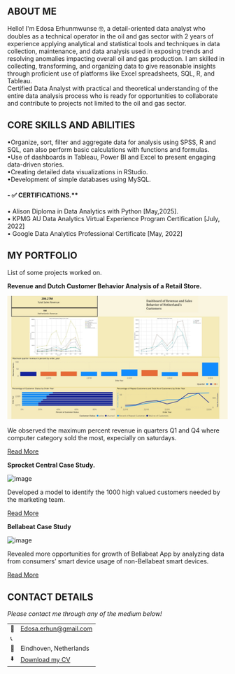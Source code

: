 <!--Section 1: Introduce your self-->
## ABOUT ME

Hello! I'm Edosa Erhunmwunse 🤓, a detail-oriented data analyst who doubles as a technical operator in the oil and gas sector with 2 years of experience applying analytical and statistical tools and techniques in data collection, maintenance, and data analysis used in exposing trends and resolving anomalies impacting overall oil and gas production. I am skilled in collecting, transforming, and organizing data to give reasonable insights through proficient use of platforms like Excel spreadsheets, SQL, R, and Tableau.<br>
Certified Data Analyst with practical and theoretical understanding of the entire data analysis process who is ready for opportunities to collaborate and contribute to projects not limited to the oil and gas sector.

<!--Mention your top/relevant skills here - core and soft skills-->
## CORE SKILLS AND ABILITIES
•Organize, sort, filter and aggregate data for analysis using SPSS, R and SQL, can also perform basic calculations with functions and formulas.<br>
•Use of dashboards in Tableau, Power BI and Excel to present engaging data-driven stories.<br>
•Creating detailed data visualizations in RStudio.<br>
•Development of simple databases using MySQL.<br>

#### - ✅ CERTIFICATIONS.**
•	Alison Diploma in Data Analytics with Python          [May,2025]. <br>
•	KPMG AU Data Analytics Virtual Experience Program Certification    [July, 2022] <br>
•	Google Data Analytics Professional Certificate               [May, 2022] <br>


<!--Section 2: List 3-4 key projects-->
## MY PORTFOLIO 

List of some projects worked on.

**Revenue and Dutch Customer Behavior Analysis of a Retail Store.**

![image](222.jpg)

We observed the maximum percent revenue in quarters Q1 and Q4 where computer category sold the most, expecially on saturdays. 

[Read More](https://github.com/Eddclectic/revenue_dutch)


**Sprocket Central Case Study.**

![image](Screenshot_3.jpg)

Developed a model to identify the 1000 high valued customers needed by the marketing team.

[Read More](https://sites.google.com/view/edosasportfolio/sprocket-central-data)

**Bellabeat Case Study**

![image](Screenshot_2.jpg)

Revealed more opportunities for growth of Bellabeat App by analyzing data from consumers’ smart device usage of non-Bellabeat smart devices.

[Read More](https://www.kaggle.com/code/edosaerhunmwunse/bellabeat-case-study-r)


## CONTACT DETAILS

*Please contact me through any of the medium below!*
<table>
  <tbody>
    <tr>
      <td>📧</td>
      <td><a href="mailto:Edosa.erhun@gmail.com">Edosa.erhun@gmail.com</a></td>
    </tr>
    <tr>
      <td>📞</td>
      <td>  </td>
    </tr>
    <tr>
      <td>📍</td>
      <td>Eindhoven, Netherlands</td>
    </tr>
    <tr>
      <td>⬇️</td>
      <td><a href="https://docs.google.com/document/d/1KwITqL6OlOh6nKCzv6ci_wBFUKG1Jarx/edit?usp=drive_link&ouid=100274566812791371683&rtpof=true&sd=true">Download my CV</a></td>
    </tr>
   
    
  </tbody>
</table>
